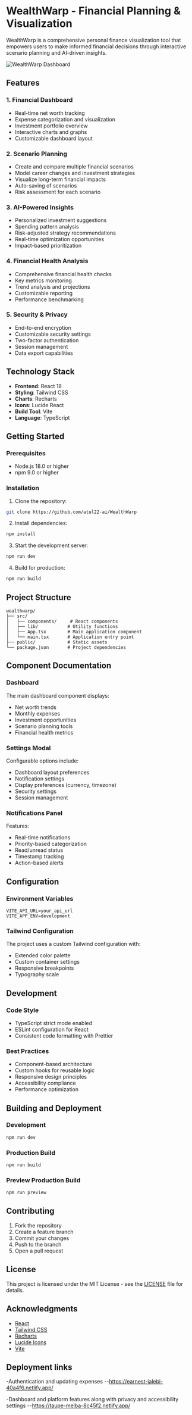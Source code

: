 # WealthWarp - Financial Planning & Visualization

WealthWarp is a comprehensive personal finance visualization tool that empowers users to make informed financial decisions through interactive scenario planning and AI-driven insights.

![WealthWarp Dashboard](https://images.unsplash.com/photo-1611974789855-9c2a0a7236a3?auto=format&fit=crop&q=80&w=1200)

## Features

### 1. Financial Dashboard
- Real-time net worth tracking
- Expense categorization and visualization
- Investment portfolio overview
- Interactive charts and graphs
- Customizable dashboard layout

### 2. Scenario Planning
- Create and compare multiple financial scenarios
- Model career changes and investment strategies
- Visualize long-term financial impacts
- Auto-saving of scenarios
- Risk assessment for each scenario

### 3. AI-Powered Insights
- Personalized investment suggestions
- Spending pattern analysis
- Risk-adjusted strategy recommendations
- Real-time optimization opportunities
- Impact-based prioritization

### 4. Financial Health Analysis
- Comprehensive financial health checks
- Key metrics monitoring
- Trend analysis and projections
- Customizable reporting
- Performance benchmarking

### 5. Security & Privacy
- End-to-end encryption
- Customizable security settings
- Two-factor authentication
- Session management
- Data export capabilities

## Technology Stack

- **Frontend**: React 18
- **Styling**: Tailwind CSS
- **Charts**: Recharts
- **Icons**: Lucide React
- **Build Tool**: Vite
- **Language**: TypeScript

## Getting Started

### Prerequisites

- Node.js 18.0 or higher
- npm 9.0 or higher

### Installation

1. Clone the repository:
```bash
git clone https://github.com/atul22-ai/WealthWarp
```

2. Install dependencies:
```bash
npm install
```

3. Start the development server:
```bash
npm run dev
```

4. Build for production:
```bash
npm run build
```

## Project Structure

```
wealthwarp/
├── src/
│   ├── components/     # React components
│   ├── lib/           # Utility functions
│   ├── App.tsx        # Main application component
│   └── main.tsx       # Application entry point
├── public/            # Static assets
└── package.json       # Project dependencies
```

## Component Documentation

### Dashboard
The main dashboard component displays:
- Net worth trends
- Monthly expenses
- Investment opportunities
- Scenario planning tools
- Financial health metrics

### Settings Modal
Configurable options include:
- Dashboard layout preferences
- Notification settings
- Display preferences (currency, timezone)
- Security settings
- Session management

### Notifications Panel
Features:
- Real-time notifications
- Priority-based categorization
- Read/unread status
- Timestamp tracking
- Action-based alerts

## Configuration

### Environment Variables
```env
VITE_API_URL=your_api_url
VITE_APP_ENV=development
```

### Tailwind Configuration
The project uses a custom Tailwind configuration with:
- Extended color palette
- Custom container settings
- Responsive breakpoints
- Typography scale

## Development

### Code Style
- TypeScript strict mode enabled
- ESLint configuration for React
- Consistent code formatting with Prettier

### Best Practices
- Component-based architecture
- Custom hooks for reusable logic
- Responsive design principles
- Accessibility compliance
- Performance optimization

## Building and Deployment

### Development
```bash
npm run dev
```

### Production Build
```bash
npm run build
```

### Preview Production Build
```bash
npm run preview
```

## Contributing

1. Fork the repository
2. Create a feature branch
3. Commit your changes
4. Push to the branch
5. Open a pull request

## License

This project is licensed under the MIT License - see the [LICENSE](LICENSE) file for details.

## Acknowledgments

- [React](https://reactjs.org/)
- [Tailwind CSS](https://tailwindcss.com/)
- [Recharts](https://recharts.org/)
- [Lucide Icons](https://lucide.dev/)
- [Vite](https://vitejs.dev/)

## Deployment links
-Authentication and updating expenses
  --https://earnest-jalebi-40a4f6.netlify.app/
  
-Dashboard and platform features along with privacy and accessibility settings
  --https://taupe-melba-8c45f2.netlify.app/

